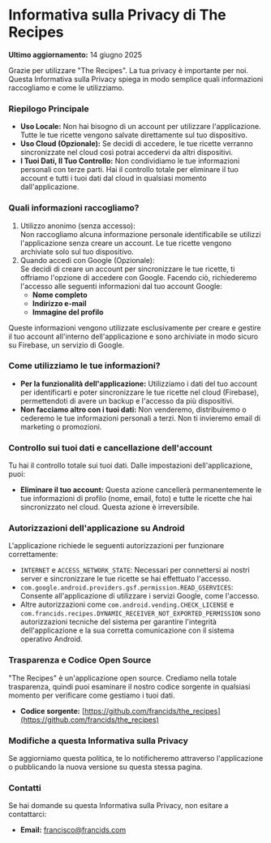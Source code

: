 # **Informativa sulla Privacy di The Recipes**

**Ultimo aggiornamento:** 14 giugno 2025

Grazie per utilizzare "The Recipes". La tua privacy è importante per noi. Questa Informativa sulla Privacy spiega in modo semplice quali informazioni raccogliamo e come le utilizziamo.

### **Riepilogo Principale**

- **Uso Locale:** Non hai bisogno di un account per utilizzare l'applicazione. Tutte le tue ricette vengono salvate direttamente sul tuo dispositivo.
- **Uso Cloud (Opzionale):** Se decidi di accedere, le tue ricette verranno sincronizzate nel cloud così potrai accedervi da altri dispositivi.
- **I Tuoi Dati, Il Tuo Controllo:** Non condividiamo le tue informazioni personali con terze parti. Hai il controllo totale per eliminare il tuo account e tutti i tuoi dati dal cloud in qualsiasi momento dall'applicazione.

### **Quali informazioni raccogliamo?**

1. Utilizzo anonimo (senza accesso):  
   Non raccogliamo alcuna informazione personale identificabile se utilizzi l'applicazione senza creare un account. Le tue ricette vengono archiviate solo sul tuo dispositivo.
2. Quando accedi con Google (Opzionale):  
   Se decidi di creare un account per sincronizzare le tue ricette, ti offriamo l'opzione di accedere con Google. Facendo ciò, richiederemo l'accesso alle seguenti informazioni dal tuo account Google:
   - **Nome completo**
   - **Indirizzo e-mail**
   - **Immagine del profilo**

Queste informazioni vengono utilizzate esclusivamente per creare e gestire il tuo account all'interno dell'applicazione e sono archiviate in modo sicuro su Firebase, un servizio di Google.

### **Come utilizziamo le tue informazioni?**

- **Per la funzionalità dell'applicazione:** Utilizziamo i dati del tuo account per identificarti e poter sincronizzare le tue ricette nel cloud (Firebase), permettendoti di avere un backup e l'accesso da più dispositivi.
- **Non facciamo altro con i tuoi dati:** Non venderemo, distribuiremo o cederemo le tue informazioni personali a terzi. Non ti invieremo email di marketing o promozioni.

### **Controllo sui tuoi dati e cancellazione dell'account**

Tu hai il controllo totale sui tuoi dati. Dalle impostazioni dell'applicazione, puoi:

- **Eliminare il tuo account:** Questa azione cancellerà permanentemente le tue informazioni di profilo (nome, email, foto) e tutte le ricette che hai sincronizzato nel cloud. Questa azione è irreversibile.

### **Autorizzazioni dell'applicazione su Android**

L'applicazione richiede le seguenti autorizzazioni per funzionare correttamente:

- `INTERNET` e `ACCESS_NETWORK_STATE`: Necessari per connettersi ai nostri server e sincronizzare le tue ricette se hai effettuato l'accesso.
- `com.google.android.providers.gsf.permission.READ_GSERVICES`: Consente all'applicazione di utilizzare i servizi Google, come l'accesso.
- Altre autorizzazioni come `com.android.vending.CHECK_LICENSE` e `com.francids.recipes.DYNAMIC_RECEIVER_NOT_EXPORTED_PERMISSION` sono autorizzazioni tecniche del sistema per garantire l'integrità dell'applicazione e la sua corretta comunicazione con il sistema operativo Android.

### **Trasparenza e Codice Open Source**

"The Recipes" è un'applicazione open source. Crediamo nella totale trasparenza, quindi puoi esaminare il nostro codice sorgente in qualsiasi momento per verificare come gestiamo i tuoi dati.

- **Codice sorgente:** [https://github.com/francids/the_recipes](https://github.com/francids/the_recipes)

### **Modifiche a questa Informativa sulla Privacy**

Se aggiorniamo questa politica, te lo notificheremo attraverso l'applicazione o pubblicando la nuova versione su questa stessa pagina.

### **Contatti**

Se hai domande su questa Informativa sulla Privacy, non esitare a contattarci:

- **Email:** francisco@francids.com
